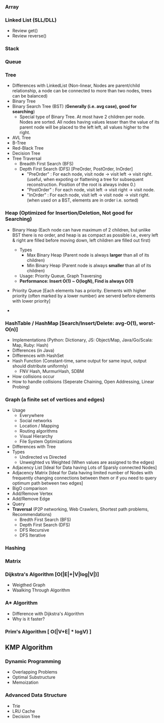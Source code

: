 ### Array
### Linked List (SLL/DLL) 
- Review get()
- Review reverse()
### Stack
### Queue
### Tree
- Differences with LinkedList (Non-linear, Nodes are parent/child relationship, a node can be connected to more than two nodes, trees can be balanced)
- Binary Tree
- Binary Search Tree (BST) (**Generally (i.e. avg case), good for searching**)
  - Special type of Binary Tree. At most have 2 children per node. Nodes are sorted. All nodes having values lesser than the value of its parent node will be placed to the left left, all values higher to the right.
- AVL Tree
- B-Tree
- Red-Black Tree
- Decision Tree
- Tree Traversal
  - Breadth First Search (BFS)
  - Depth First Search (DFS) [PreOrder, PostOrder, InOrder]
    - "PreOrder" : For each node, visit node -> visit left -> visit right. (useful, when expoting or flattening a tree for subsequent reconstruction. Position of the root is always index 0.) 
    - "PostOrder" : For each node, visit left -> visit right -> visit node.
    - "InOrder" : For each node, visit left -> visit node -> visit right. (when used on a BST, elements are in order i.e. sorted)
### Heap (Optimized for Insertion/Deletion, Not good for Searching)
- Binary Heap (Each node can have maximum of 2 children, but unlike BST there is no order, and heap is as compact as possible i.e., every left & right are filled before moving down, left children are filled out first)
  - Types
    - Max Binary Heap (Parent node is always **larger** than all of its children)
    - Min Binary Heap (Parent node is always **smaller** than all of its children)
  - Usage: Priority Queue, Graph Traversing
  - **Performance: Insert O(1) ~ O(logN), Find is always O(1)**
  
- Priority Queue [Each elements has a priority. Elements with higher priority (often marked by a lower number) are serverd before elements with lower priority]
- 
### HashTable / HashMap [Search/Insert/Delete: avg-O(1), worst-O(n)]
- Implementations (Python: Dictionary, JS: Object/Map, Java/Go/Scala: Map, Ruby: Hash)
- Differences (in Java)
- Differences with HashSet
- Hash Function (Constant-time, same output for same input, output should distribute uniformly)
  - FNV Hash, MurmurHash, SDBM
- How collisions occur
- How to handle collisions (Seperate Chaining, Open Addressing, Linear Probing)
### Graph (a finite set of vertices and edges)
- Usage
  - Everywhere
  - Social networks
  - Location / Mapping
  - Routing algorithms
  - Visual Hierarchy
  - File System Optimizations
- Differences with Tree
- Types
  - Undirected vs Directed
  - Unweighted vs Weighted (When values are assigned to the edges)
- Adjacency List [Ideal for Data having Lots of Sparsly connected Nodes]
- Adjacency Matrix [Ideal for Data having limited number of Nodes with frequently changing connections between them or if you need to query optimum path between two edges]
- BigO comparison
- Add/Remove Vertex
- Add/Remove Edge
- Query
- **Traversal** (P2P networking, Web Crawlers, Shortest path problems, Recommendations)
  - Bredth First Search (BFS)
  - Depth First Search (DFS)
  - DFS Recursive
  - DFS Iterative
### Hashing
### Matrix
### Dijkstra's Algorithm [O(|E|+|V|log|V|)]
- Weigthed Graph
- Waalking Through Algorithm

### A* Algorithm
- Difference with Dijkstra's Algorithm
- Why is it faster?
### Prim's Algorithm [ O(|V+E| * logV) ]

## KMP Algorithm
### Dynamic Programming
- Overlapping Problems
- Optimal Substructure
- Memoization
### Advanced Data Structure
- Trie
- LRU Cache
- Decision Tree